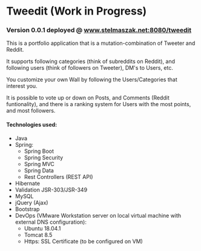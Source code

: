 # Tweedit (Work in Progress)
### Version 0.0.1 deployed @ www.stelmaszak.net:8080/tweedit

This is a portfolio application that is a mutation-combination of Tweeter and Reddit. 

It supports following categories (think of subreddits on Reddit), and following users (think of followers on Tweeter), DM's to Users, etc.

You customize your own Wall by following the Users/Categories that interest you.

It is possible to vote up or down on Posts, and Comments (Reddit funtionality), and there is a ranking system for Users with the most points, and most followers.

#### Technologies used:
* Java
* Spring:
    * Spring Boot
    * Spring Security
    * Spring MVC
    * Spring Data
    * Rest Controllers (REST API)
* Hibernate
* Validation JSR-303/JSR-349
* MySQL
* jQuery (Ajax)
* Bootstrap
* DevOps (VMware Workstation server on local virtual machine with external DNS configuration):
    * Ubuntu 18.04.1
    * Tomcat 8.5
    * Https: SSL Certificate (to be configured on VM)
